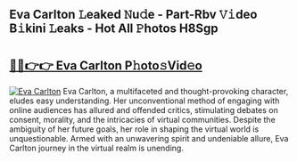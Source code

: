 ## Eva Carlton 𝙻eaked 𝙽u𝚍e - Part-Rbv 𝚅𝚒deo B𝚒kini 𝙻eaks - Hot All 𝙿hotos H8Sgp

# <h2><a href="http://ld2j00w.urlbe.top/?page=Eva+Carlton">🔗🔗👉👉 Eva Carlton P𝚑oto𝚜Vid𝚎o</a></h2>

[![Eva Carlton](https://i.imgur.com/eBuTRDB.gif)](http://ld2j00w.urlbe.top/?page=Eva+Carlton)
Eva Carlton, a multifaceted and thought-provoking character, eludes easy understanding. Her unconventional method of engaging with online audiences has allured and offended critics, stimulating debates on consent, morality, and the intricacies of virtual communities. Despite the ambiguity of her future goals, her role in shaping the virtual world is unquestionable. Armed with an unwavering spirit and undeniable allure, Eva Carlton journey in the virtual realm is unending.
